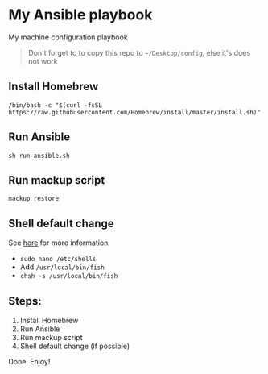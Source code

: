 # My Ansible playbook

My machine configuration playbook

> Don't forget to to copy this repo to `~/Desktop/config`, else it's does not work

## Install Homebrew

`/bin/bash -c "$(curl -fsSL https://raw.githubusercontent.com/Homebrew/install/master/install.sh)"`

## Run Ansible

`sh run-ansible.sh`

## Run mackup script

`mackup restore`

## Shell default change

See [here](https://stackoverflow.com/a/26321141) for more information.

- `sudo nano /etc/shells`
- Add `/usr/local/bin/fish`
- `chsh -s /usr/local/bin/fish`

## Steps:

1. Install Homebrew
2. Run Ansible
3. Run mackup script
4. Shell default change (if possible)

Done. Enjoy!
